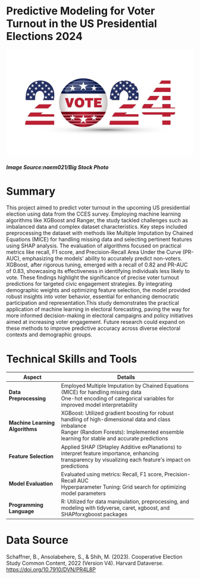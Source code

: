 # Predictive Modeling for Voter Turnout in the US Presidential Elections 2024
![Alt Text](ELECTION.webp)
##### Image Source:naem021/Big Stock Photo

# Summary
This project aimed to predict voter turnout in the upcoming US presidential election using data from the CCES survey. Employing machine learning algorithms like XGBoost and Ranger, the study tackled challenges such as imbalanced data and complex dataset characteristics. Key steps included preprocessing the dataset with methods like Multiple Imputation by Chained Equations (MICE) for handling missing data and selecting pertinent features using SHAP analysis.
The evaluation of algorithms focused on practical metrics like recall, F1 score, and Precision-Recall Area Under the Curve (PR-AUC), emphasizing the models' ability to accurately predict non-voters. XGBoost, after rigorous tuning, emerged with a recall of 0.82 and PR-AUC of 0.83, showcasing its effectiveness in identifying individuals less likely to vote.
These findings highlight the significance of precise voter turnout predictions for targeted civic engagement strategies. By integrating demographic weights and optimizing feature selection, the model provided robust insights into voter behavior, essential for enhancing democratic participation and representation.This study demonstrates the practical application of machine learning in electoral forecasting, paving the way for more informed decision-making in electoral campaigns and policy initiatives aimed at increasing voter engagement. Future research could expand on these methods to improve predictive accuracy across diverse electoral contexts and demographic groups.

# Technical Skills and Tools
| Aspect                   | Details                                                                                                                                                          |
|--------------------------|------------------------------------------------------------------------------------------------------------------------------------------------------------------|
| **Data Preprocessing**       | Employed Multiple Imputation by Chained Equations (MICE) for handling missing data <br> One-hot encoding of categorical variables for improved model interpretability |
| **Machine Learning Algorithms** | XGBoost: Utilized gradient boosting for robust handling of high-dimensional data and class imbalance<br>Ranger (Random Forests): Implemented ensemble learning for stable and accurate predictions |
| **Feature Selection**       | Applied SHAP (SHapley Additive exPlanations) to interpret feature importance, enhancing transparency by visualizing each feature's impact on predictions            |
| **Model Evaluation**         | Evaluated using metrics: Recall, F1 score, Precision-Recall AUC <br> Hyperparameter Tuning: Grid search for optimizing model parameters                          |
| **Programming Language**     | R: Utilized for data manipulation, preprocessing, and modeling with tidyverse, caret, xgboost, and SHAPforxgboost packages                                          |

# Data Source
Schaffner, B., Ansolabehere, S., & Shih, M. (2023). Cooperative Election Study Common Content, 2022 (Version V4). Harvard Dataverse. https://doi.org/10.7910/DVN/PR4L8P
